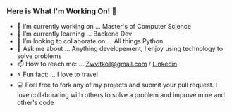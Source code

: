 ### Here is What I'm Working On! 👋


- 🔭 I’m currently working on ... Master's of Computer Science
- 🌱 I’m currently learning ... Backend Dev
- 👯 I’m looking to collaborate on ... All things Python
- 💬 Ask me about ... Anything developement, I enjoy using technology to solve problems
- 📫 How to reach me: ... Zwvitko1@gmail.com / [Linkedin](https://www.linkedin.com/in/zachery-vitko-438058139/)
- ⚡ Fun fact: ... I love to travel
- 💻 Feel free to fork any of my projects and submit your pull request. I love collaborating with others to solve a problem and improve mine and other's code
